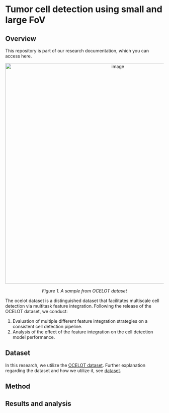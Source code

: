 # Tumor cell detection using small and large FoV

## Overview
This repository is part of our research documentation, which you can access here.

<p align="center">
  <img width="700" height="700" alt="image" src="https://github.com/user-attachments/assets/e2ffb11e-aa82-4fd2-a03c-7f5fdc868a1e" />
</p>

<p align="center"><em>Figure 1. A sample from OCELOT dataset</em></p>


The ocelot dataset is a distinguished dataset that facilitates multiscale cell detection via multitask feature integration. Following the release of the OCELOT dataset, we conduct:
1. Evaluation of multiple different feature integration strategies on a consistent cell detection pipeline.
2. Analysis of the effect of the feature integration on the cell detection model performance.

## Dataset
In this research, we utilize the [OCELOT dataset](https://lunit-io.github.io/research/ocelot_dataset/). Further explanation regarding the dataset and how we utilize it, see [dataset](https://github.com/drFahlan/Multi-task-cell-detection-OCELOT-dataset/tree/main/dataset).

## Method

## Results and analysis

